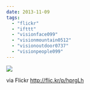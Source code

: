 ```yaml
---
date: 2013-11-09
tags: 
  - "flickr"
  - "ifttt"
  - "visionface099"
  - "visionmountain0512"
  - "visionoutdoor0737"
  - "visionpeople099"
---
```


![](http://farm4.staticflickr.com/3689/10766918524_516c86f993_b.jpg)  

  
  
via Flickr http://flic.kr/p/hprgLh
